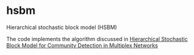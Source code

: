 # hsbm
Hierarchical stochastic block model (HSBM)

The code implements the algorithm discussed in [Hierarchical Stochastic Block Model for Community Detection in Multiplex Networks]([https://arxiv.org/abs/1904.05330)
